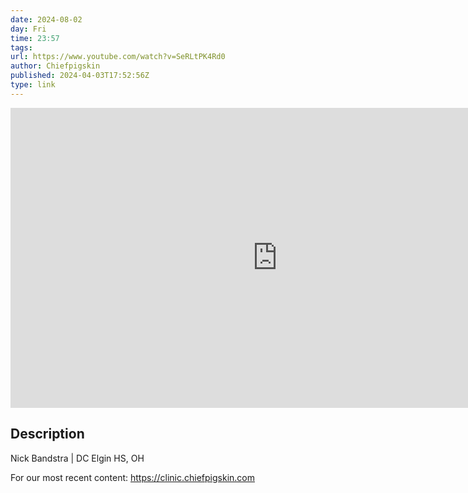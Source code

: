 ```yaml
---
date: 2024-08-02
day: Fri
time: 23:57
tags:
url: https://www.youtube.com/watch?v=SeRLtPK4Rd0
author: Chiefpigskin
published: 2024-04-03T17:52:56Z
type: link
---
```


<iframe width="854" height="480" src="https://www.youtube.com/embed/SeRLtPK4Rd0" frameborder="0" allowfullscreen></iframe>

## Description
Nick Bandstra | DC Elgin HS, OH

For our most recent content: https://clinic.chiefpigskin.com